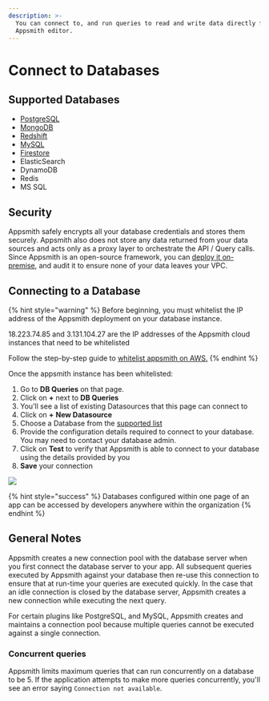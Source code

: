 ```yaml
---
description: >-
  You can connect to, and run queries to read and write data directly from the
  Appsmith editor.
---
```


# Connect to Databases

## Supported Databases

* [PostgreSQL](../../../datasource-reference/querying-postgres.md)
* [MongoDB](../../../datasource-reference/querying-mongodb/)
* [Redshift](../../../datasource-reference/querying-redshift.md)
* [MySQL](../../../datasource-reference/querying-mysql.md)
* [Firestore](../../../datasource-reference/querying-firestore.md)
* ElasticSearch
* DynamoDB
* Redis
* MS SQL

## Security

Appsmith safely encrypts all your database credentials and stores them securely. Appsmith also does not store any data returned from your data sources and acts only as a proxy layer to orchestrate the API / Query calls. Since Appsmith is an open-source framework, you can [deploy it on-premise](../../../getting-started/setting-up/), and audit it to ensure none of your data leaves your VPC.

## Connecting to a Database

{% hint style="warning" %}
Before beginning, you must whitelist the IP address of the Appsmith deployment on your database instance. 

18.223.74.85 and 3.131.104.27 are the IP addresses of the Appsmith cloud instances that need to be whitelisted

Follow the step-by-step guide to [whitelist appsmith on AWS.](aws-whitelist.md)
{% endhint %}

Once the appsmith instance has been whitelisted:

1. Go to **DB Queries** on that page.
2. Click on **+** next to **DB Queries**
3. You’ll see a list of existing Datasources that this page can connect to
4. Click on **+** **New Datasource**
5. Choose a Database from the [supported list](./#supported-databases)
6. Provide the configuration details required to connect to your database. You may need to contact your database admin.
7. Click on **Test** to verify that Appsmith is able to connect to your database using the details provided by you
8. **Save** your connection

![](../../../.gitbook/assets/db-connect.gif)

{% hint style="success" %}
Databases configured within one page of an app can be accessed by developers anywhere within the organization
{% endhint %}

## General Notes

Appsmith creates a new connection pool with the database server when you first connect the database server to your app. All subsequent queries executed by Appsmith against your database then re-use this connection to ensure that at run-time your queries are executed quickly. In the case that an idle connection is closed by the database server, Appsmith creates a new connection while executing the next query.

For certain plugins like PostgreSQL, and MySQL, Appsmith creates and maintains a connection pool because multiple queries cannot be executed against a single connection.

### Concurrent queries

Appsmith limits maximum queries that can run concurrently on a database to be 5. If the application attempts to make more queries concurrently, you'll see an error saying `Connection not available`.

